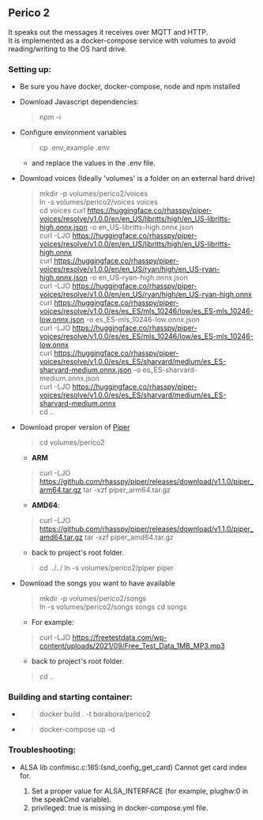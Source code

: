 
## Perico 2 ##

It speaks out the messages it receives over MQTT and HTTP.  
It is implemented as a docker-compose service with volumes to avoid reading/writing to the OS hard drive.  

### Setting up:

- Be sure you have docker, docker-compose, node and npm installed

- Download Javascript dependencies:
  > npm -i

- Configure environment variables
  > cp .env_example .env  
    - and replace the values in the .env file.

- Download voices (Ideally 'volumes' is a folder on an external hard drive)
  > mkdir -p volumes/perico2/voices  
  > ln -s volumes/perico2/voices voices  
  > cd voices
  > curl https://huggingface.co/rhasspy/piper-voices/resolve/v1.0.0/en/en_US/libritts/high/en_US-libritts-high.onnx.json -o en_US-libritts-high.onnx.json  
  > curl -LJO https://huggingface.co/rhasspy/piper-voices/resolve/v1.0.0/en/en_US/libritts/high/en_US-libritts-high.onnx  
  > curl https://huggingface.co/rhasspy/piper-voices/resolve/v1.0.0/en/en_US/ryan/high/en_US-ryan-high.onnx.json -o en_US-ryan-high.onnx.json  
  > curl -LJO https://huggingface.co/rhasspy/piper-voices/resolve/v1.0.0/en/en_US/ryan/high/en_US-ryan-high.onnx  
  > curl https://huggingface.co/rhasspy/piper-voices/resolve/v1.0.0/es/es_ES/mls_10246/low/es_ES-mls_10246-low.onnx.json -o es_ES-mls_10246-low.onnx.json  
  > curl -LJO https://huggingface.co/rhasspy/piper-voices/resolve/v1.0.0/es/es_ES/mls_10246/low/es_ES-mls_10246-low.onnx  
  > curl https://huggingface.co/rhasspy/piper-voices/resolve/v1.0.0/es/es_ES/sharvard/medium/es_ES-sharvard-medium.onnx.json -o es_ES-sharvard-medium.onnx.json  
  > curl -LJO https://huggingface.co/rhasspy/piper-voices/resolve/v1.0.0/es/es_ES/sharvard/medium/es_ES-sharvard-medium.onnx  
  > cd ..
  
- Download proper version of [Piper](https://github.com/rhasspy/piper) 
  > cd volumes/perico2
    - **ARM**
  > curl -LJO https://github.com/rhasspy/piper/releases/download/v1.1.0/piper_arm64.tar.gz
  > tar -xzf piper_arm64.tar.gz
    - **AMD64**:
  > curl -LJO https://github.com/rhasspy/piper/releases/download/v1.1.0/piper_amd64.tar.gz
  > tar -xzf piper_amd64.tar.gz  
    - back to project's root folder.
  > cd ../../
  > ln -s volumes/perico2/piper piper

- Download the songs you want to have available
  > mkdir -p volumes/perico2/songs  
  > ln -s volumes/perico2/songs songs
  > cd songs
    - For example:
  > curl -LJO https://freetestdata.com/wp-content/uploads/2021/09/Free_Test_Data_1MB_MP3.mp3
    - back to project's root folder.
  > cd ..

### Building and starting container:

- > docker build . -t borabora/perico2
- > docker-compose up -d

### Troubleshooting:

- ALSA lib confmisc.c:165:(snd_config_get_card) Cannot get card index for.

  1. Set a proper value for ALSA_INTERFACE (for example, plughw:0 in the speakCmd variable).
  2. privileged: true is missing in docker-compose.yml file.


